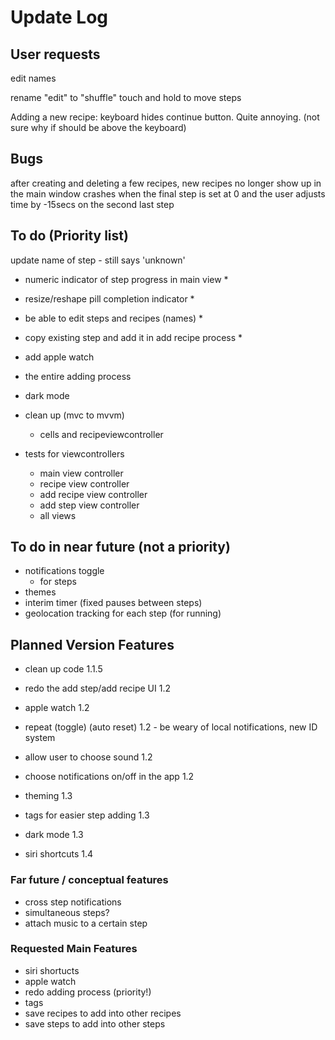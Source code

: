 
# Update Log

## User requests
edit names

rename "edit" to "shuffle"
touch and hold to move steps

Adding a new recipe: keyboard hides continue button. Quite annoying. (not sure why if should be above the keyboard)


## Bugs
after creating and deleting a few recipes, new recipes no longer show up in the main window
crashes when the final step is set at 0 and the user adjusts time by -15secs on the second last step 

## To do (Priority list)
update name of step - still says 'unknown'
- numeric indicator of step progress in main view *
- resize/reshape pill completion indicator *
- be able to edit steps and recipes (names) *
- copy existing step and add it in add recipe process *

- add apple watch
- the entire adding process
- dark mode
- clean up (mvc to mvvm)
    - cells and recipeviewcontroller
- tests for viewcontrollers
    - main view controller
    - recipe view controller
    - add recipe view controller
    - add step view controller
    - all views


## To do in near future (not a priority)
- notifications toggle
    - for steps
- themes
- interim timer (fixed pauses between steps)
- geolocation tracking for each step (for running)

## Planned Version Features

- clean up code 1.1.5
- redo the add step/add recipe UI 1.2

- apple watch 1.2
- repeat (toggle) (auto reset) 1.2 - be weary of local notifications, new ID system
- allow user to choose sound 1.2
- choose notifications on/off in the app 1.2
- theming 1.3

- tags for easier step adding 1.3
- dark mode 1.3

- siri shortcuts 1.4

### Far future / conceptual features
- cross step notifications
- simultaneous steps?
- attach music to a certain step

### Requested Main Features
- siri shortucts
- apple watch
- redo adding process (priority!)
- tags
- save recipes to add into other recipes
- save steps to add into other steps
